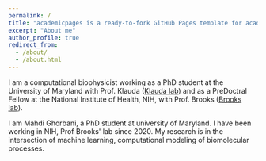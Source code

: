 ```yaml
---
permalink: /
title: "academicpages is a ready-to-fork GitHub Pages template for academic personal websites"
excerpt: "About me"
author_profile: true
redirect_from: 
  - /about/
  - /about.html
---
```


I am a computational biophysicist working as a PhD student at the University of Maryland with Prof. Klauda ([Klauda lab](https://terpconnect.umd.edu/~jbklauda/)) and as a PreDoctral Fellow at the National Institute of Health, NIH, with Prof. Brooks ([Brooks lab](https://www.lobos.nih.gov/cbs/)). 



I am Mahdi Ghorbani, a PhD student at university of Maryland. I have been working in NIH, Prof Brooks' lab since 2020. My research is in the intersection of machine learning, computational modeling of biomolecular processes.


